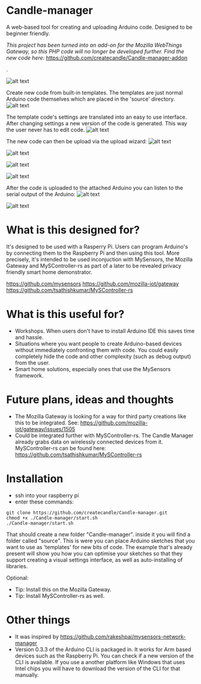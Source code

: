 # Candle-manager
A web-based tool for creating and uploading Arduino code. Designed to be beginner friendly.

_This project has been turned into an add-on for the Mozilla WebThings Gateway, so this PHP code will no longer be developed further. Find the new code here:_
https://github.com/createcandle/Candle-manager-addon

.

![alt text](https://raw.githubusercontent.com/createcandle/Candle-manager/master/screenshots/dashboard.png)

Create new code from built-in templates. The templates are just normal Arduino code themselves which are placed in the 'source' directory.
![alt text](https://raw.githubusercontent.com/createcandle/Candle-manager/master/screenshots/create_new.png)

The template code's settings are translated into an easy to use interface. After changing settings a new version of the code is generated. This way the user never has to edit code.
![alt text](https://raw.githubusercontent.com/createcandle/Candle-manager/master/screenshots/code_ux_generation.png)

The new code can then be upload via the upload wizard:
![alt text](https://raw.githubusercontent.com/createcandle/Candle-manager/master/screenshots/upload_wizard.png)

![alt text](https://raw.githubusercontent.com/createcandle/Candle-manager/master/screenshots/upload_wizard2.png)

![alt text](https://raw.githubusercontent.com/createcandle/Candle-manager/master/screenshots/upload_wizard3.png)

![alt text](https://raw.githubusercontent.com/createcandle/Candle-manager/master/screenshots/uploading_worked.png)

After the code is uploaded to the attached Arduino you can listen to the serial output of the Arduino:
![alt text](https://raw.githubusercontent.com/createcandle/Candle-manager/master/screenshots/device_doctor.png)

![alt text](https://raw.githubusercontent.com/createcandle/Candle-manager/master/screenshots/editing_code.png)


# What is this designed for?
It's designed to be used with a Rasperry Pi. Users can program Arduino's by connecting them to the Raspberry Pi and then using this tool. More precisely, it's intended to be used inconjuction with MySensors, the Mozilla Gateway and MySController-rs as part of a later to be revealed privacy friendly smart home demonstrator.

https://github.com/mysensors
https://github.com/mozilla-iot/gateway
https://github.com/tsathishkumar/MySController-rs


# What is this useful for?

- Workshops. When users don't have to install Arduino IDE this saves time and hassle.
- Situations where you want people to create Arduino-based devices without immediately confronting them with code. You could easily completely hide the code and other complexity (such as debug output) from the user.
- Smart home solutions, especially ones that use the MySensors framework.


# Future plans, ideas and thoughts
- The Mozilla Gateway is looking for a way for third party creations like this to be integrated. See: https://github.com/mozilla-iot/gateway/issues/1505
- Could be integrated further with MySController-rs. The Candle Manager already grabs data on wirelessly connected devices from it. MySController-rs can be found here: https://github.com/tsathishkumar/MySController-rs


# Installation

- ssh into your raspberry pi
- enter these commands:

```
git clone https://github.com/createcandle/Candle-manager.git
chmod +x ./Candle-manager/start.sh
./Candle-manager/start.sh
```

That should create a new folder "Candle-manager". inside it you will find a folder called "source". This is were you can place Arduino sketches that you want to use as 'templates' for new bits of code. The example that's already present will show you how you can optimise your sketches so that they support creating a visual settings interface, as well as auto-installing of libraries.

Optional:
- Tip: Install this on the Mozilla Gateway.
- Tip: Install MySController-rs as well.


# Other things
- It was inspired by https://github.com/rakeshpai/mysensors-network-manager
- Version 0.3.3 of the Arduino CLI is packaged in. It works for Arm based devices such as the Raspberry Pi. You can check if a new version of the CLI is available. If you use a another platform like Windows that uses Intel chips you will have to download the version of the CLI for that manually.
